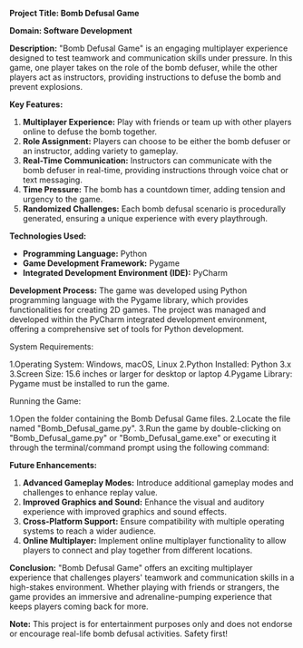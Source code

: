 **Project Title: Bomb Defusal Game**

**Domain: Software Development**

**Description:**
"Bomb Defusal Game" is an engaging multiplayer experience designed to test teamwork and communication skills under pressure. In this game, one player takes on the role of the bomb defuser, while the other players act as instructors, providing instructions to defuse the bomb and prevent explosions.

**Key Features:**
1. **Multiplayer Experience:** Play with friends or team up with other players online to defuse the bomb together.
2. **Role Assignment:** Players can choose to be either the bomb defuser or an instructor, adding variety to gameplay.
3. **Real-Time Communication:** Instructors can communicate with the bomb defuser in real-time, providing instructions through voice chat or text messaging.
4. **Time Pressure:** The bomb has a countdown timer, adding tension and urgency to the game.
5. **Randomized Challenges:** Each bomb defusal scenario is procedurally generated, ensuring a unique experience with every playthrough.

**Technologies Used:**
- **Programming Language:** Python
- **Game Development Framework:** Pygame
- **Integrated Development Environment (IDE):** PyCharm

**Development Process:**
The game was developed using Python programming language with the Pygame library, which provides functionalities for creating 2D games. The project was managed and developed within the PyCharm integrated development environment, offering a comprehensive set of tools for Python development.

System Requirements:

1.Operating System: Windows, macOS, Linux
2.Python Installed: Python 3.x
3.Screen Size: 15.6 inches or larger for desktop or laptop
4.Pygame Library: Pygame must be installed to run the game.

Running the Game:

1.Open the folder containing the Bomb Defusal Game files.
2.Locate the file named "Bomb_Defusal_game.py".
3.Run the game by double-clicking on "Bomb_Defusal_game.py" or "Bomb_Defusal_game.exe" or executing it through the terminal/command prompt using the following command:

**Future Enhancements:**
1. **Advanced Gameplay Modes:** Introduce additional gameplay modes and challenges to enhance replay value.
2. **Improved Graphics and Sound:** Enhance the visual and auditory experience with improved graphics and sound effects.
3. **Cross-Platform Support:** Ensure compatibility with multiple operating systems to reach a wider audience.
4. **Online Multiplayer:** Implement online multiplayer functionality to allow players to connect and play together from different locations.

**Conclusion:**
"Bomb Defusal Game" offers an exciting multiplayer experience that challenges players' teamwork and communication skills in a high-stakes environment. Whether playing with friends or strangers, the game provides an immersive and adrenaline-pumping experience that keeps players coming back for more.

**Note:** This project is for entertainment purposes only and does not endorse or encourage real-life bomb defusal activities. Safety first!
